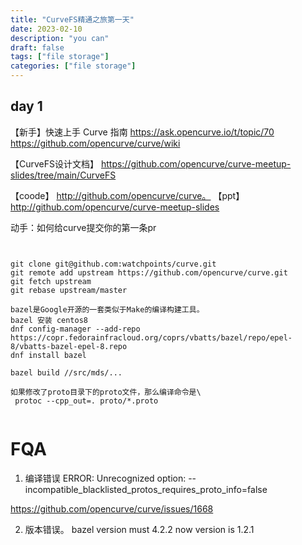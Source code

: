 ```yaml
---
title: "CurveFS精通之旅第一天"
date: 2023-02-10
description: "you can"
draft: false
tags: ["file storage"]
categories: ["file storage"]
---
```




## day 1 

【新手】快速上手 Curve 指南
https://ask.opencurve.io/t/topic/70
https://github.com/opencurve/curve/wiki

【CurveFS设计文档】
https://github.com/opencurve/curve-meetup-slides/tree/main/CurveFS

【coode】
http://github.com/opencurve/curve。
【ppt】
http://github.com/opencurve/curve-meetup-slides




动手：如何给curve提交你的第一条pr

~~~


git clone git@github.com:watchpoints/curve.git
git remote add upstream https://github.com/opencurve/curve.git
git fetch upstream 
git rebase upstream/master

bazel是Google开源的一套类似于Make的编译构建工具。
bazel 安装 centos8
dnf config-manager --add-repo https://copr.fedorainfracloud.org/coprs/vbatts/bazel/repo/epel-8/vbatts-bazel-epel-8.repo
dnf install bazel

bazel build //src/mds/...

如果修改了proto目录下的proto文件，那么编译命令是\
 protoc --cpp_out=. proto/*.proto


~~~

# FQA

1. 编译错误 ERROR: Unrecognized option: --incompatible_blacklisted_protos_requires_proto_info=false

https://github.com/opencurve/curve/issues/1668



2. 版本错误。
bazel version must 4.2.2
now version is 1.2.1



